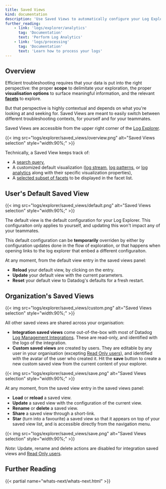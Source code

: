 ```yaml
---
title: Saved Views
kind: documentation
description: 'Use Saved Views to automatically configure your Log Explorer.'
further_reading:
    - link: 'logs/explorer/analytics'
      tag: 'Documentation'
      text: 'Perform Log Analytics'
    - link: 'logs/processing'
      tag: 'Documentation'
      text: 'Learn how to process your logs'
---
```


## Overview

Efficient troubleshooting requires that your data is put into the right perspective: the proper **scope** to delimitate your exploration, the proper **visualisation options** to surface meaningful information, and the relevant **[facets][2]** to explore.

But that perspective is highly contextual and depends on what you're looking at and seeking for. Saved Views are meant to easily switch between different troubleshooting contexts, for yourself and for your teammates.

Saved Views are accessible from the upper right corner of the [Log Explorer][6]. 

{{< img src="logs/explorer/saved_views/overview.png" alt="Saved Views selection"  style="width:90%;" >}}

Technically, a Saved View keeps track of: 
- A [search query][1],
- A customized default visualization ([log stream][3], [log patterns][4], or [log analytics][5] along with their specific visualization properties),
- A [selected subset of facets][2] to be displayed in the facet list.


## User's Default Saved View 

{{< img src="logs/explorer/saved_views/default.png" alt="Saved Views selection"  style="width:90%;" >}}

The default view is the default configuration for your Log Explorer. This configuraiton only applies to yourself, and updating this won't impact any of your teammates.

This default configuration can be **temporarily** overriden by either by configuration updates done in the flow of exploration, or that happens when opening links to the log explorer that embed a different configuraiton.

At any moment, from the default view entry in the saved views panel:

* **Reload** your default view, by clicking on the entry.
* **Update** your default view with the current parameters.
* **Reset** your default view to Datadog's defaults for a fresh restart.


## Organization's Saved Views 

{{< img src="logs/explorer/saved_views/custom.png" alt="Saved Views selection"  style="width:90%;" >}}

All other saved views are shared across your organisation:

* **Integration saved views** come out-of-the-box with most of Datadog [Log Management Integrations][7]. These are read-only, and identified with the logo of the integration.
* **Custom saved views** are created by users. They are editable by any user in your organisation (excepting [Read Only users][8]), and identified with the avatar of the user who created it. Hit the **save** button to create a new custom saved view from the current content of your explorer.


{{< img src="logs/explorer/saved_views/save.png" alt="Saved Views selection"  style="width:90%;" >}}


At any moment, from the saved view entry in the saved views panel:

* **Load** or **reload** a saved view.
* **Update** a saved view with the configuration of the current view. 
* **Rename** or **delete** a saved view.
* **Share** a saved view through a short-link.
* **Star** (turn into a favourite) a saved view so that it appears on top of your saved view list, and is accessible directly from the navigation menu.

{{< img src="logs/explorer/saved_views/save.png" alt="Saved Views selection"  style="width:90%;" >}}

*Note*: Update, rename and delete actions are disabled for integration saved views and [Read Only users][8].


## Further Reading

{{< partial name="whats-next/whats-next.html" >}}

[2]: /logs/explorer/facets/
[6]: /logs/explorer
[7]: /integrations/#cat-log-collection
[8]: /account_management/rbac/permissions?tab=ui#general-permissions

[1]: /logs/explorer/search/
[3]: /logs/explorer/?tab=logstream#visualization
[4]: /logs/explorer/patterns/
[5]: /logs/explorer/analytics/
